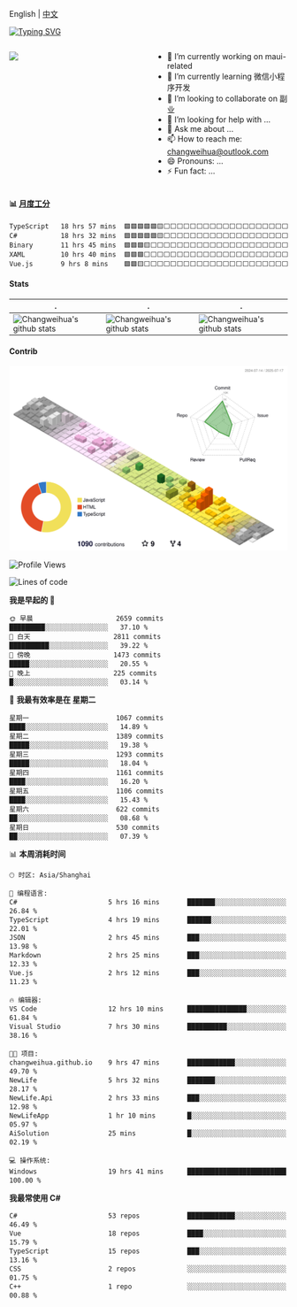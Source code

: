 English | [中文](README_CN.md)

[![Typing SVG](https://readme-typing-svg.herokuapp.com?color=%2336BCF7&center=true&vCenter=true&width=600&lines=Hi+there+👋,+I+am+Chang+Weihua;+Welcome+to+My+Profile!;Over+9+years+of+programming+experience;Always+learning+new+things+)](https://git.io/typing-svg)

<div style="display: grid;gap: 20px;grid-template-columns: repeat(auto-fit, minmax(240px, 1fr));">

[<img src="https://github-readme-stats.vercel.app/api?username=changweihua&show_icons=true&locale=cn" />](https://metrics.lecoq.io/changweihua#gh-light-mode-only)

<div>

- 🔭 I’m currently working on maui-related
- 🌱 I’m currently learning 微信小程序开发
- 👯 I’m looking to collaborate on 副业
- 🤔 I’m looking for help with ...
- 💬 Ask me about ...
- 📫 How to reach me: changweihua@outlook.com
- 😄 Pronouns: ...
- ⚡ Fun fact: ...

</div>

</div>

#### :bar_chart: [月度工分](https://github.com/changweihua/wakapi)

<!--START_SECTION:wakao-->

```txt
TypeScript   18 hrs 57 mins  🟩🟩🟩🟩🟩🟨⬜⬜⬜⬜⬜⬜⬜⬜⬜⬜⬜⬜⬜⬜⬜⬜⬜⬜⬜   21.56 %
C#           18 hrs 32 mins  🟩🟩🟩🟩🟩🟨⬜⬜⬜⬜⬜⬜⬜⬜⬜⬜⬜⬜⬜⬜⬜⬜⬜⬜⬜   21.08 %
Binary       11 hrs 45 mins  🟩🟩🟩🟨⬜⬜⬜⬜⬜⬜⬜⬜⬜⬜⬜⬜⬜⬜⬜⬜⬜⬜⬜⬜⬜   13.38 %
XAML         10 hrs 40 mins  🟩🟩🟩⬜⬜⬜⬜⬜⬜⬜⬜⬜⬜⬜⬜⬜⬜⬜⬜⬜⬜⬜⬜⬜⬜   12.13 %
Vue.js       9 hrs 8 mins    🟩🟩🟨⬜⬜⬜⬜⬜⬜⬜⬜⬜⬜⬜⬜⬜⬜⬜⬜⬜⬜⬜⬜⬜⬜   10.39 %
```

<!--END_SECTION:wakao-->

#### Stats ####


| .                                                                                                                                            | .                                                                                                                                      | .                                                                                                                                                     |
| -------------------------------------------------------------------------------------------------------------------------------------------- | -------------------------------------------------------------------------------------------------------------------------------------- | ----------------------------------------------------------------------------------------------------------------------------------------------------- |
| ![Changweihua's github stats](https://github-readme-stats.vercel.app/api?username=changweihua&show_icons=true&theme=radical&hide_title=true) | ![Changweihua's github stats](https://github-readme-stats.vercel.app/api/top-langs/?username=changweihua&theme=radical&layout=compact) | ![Changweihua's github stats](https://github-readme-stats.vercel.app/api?username=changweihua&show_icons=true&theme=radical&include_all_commits=true) |


#### Contrib ####

<!--   profile-green-animate -->
![](./profile-3d-contrib/profile-south-season-animate.svg)

<!--START_SECTION:waka-->
![Profile Views](http://img.shields.io/badge/%E4%B8%AA%E4%BA%BA%E8%B5%84%E6%96%99%E8%A7%82%E7%9C%8B%E6%AC%A1%E6%95%B0-9-blue)

![Lines of code](https://img.shields.io/badge/%E4%BB%8E%E3%80%8CHello%20World%E3%80%8D%E8%B5%B7%E6%88%91%E5%B7%B2%E7%BB%8F%E5%86%99%E4%BA%86-24.4%20million%20%E8%A1%8C%E4%BB%A3%E7%A0%81-blue)

**我是早起的 🐤** 

```text
🌞 早晨                     2659 commits        █████████░░░░░░░░░░░░░░░░   37.10 % 
🌆 白天                     2811 commits        ██████████░░░░░░░░░░░░░░░   39.22 % 
🌃 傍晚                     1473 commits        █████░░░░░░░░░░░░░░░░░░░░   20.55 % 
🌙 晚上                     225 commits         █░░░░░░░░░░░░░░░░░░░░░░░░   03.14 % 
```
📅 **我最有效率是在 星期二** 

```text
星期一                      1067 commits        ████░░░░░░░░░░░░░░░░░░░░░   14.89 % 
星期二                      1389 commits        █████░░░░░░░░░░░░░░░░░░░░   19.38 % 
星期三                      1293 commits        █████░░░░░░░░░░░░░░░░░░░░   18.04 % 
星期四                      1161 commits        ████░░░░░░░░░░░░░░░░░░░░░   16.20 % 
星期五                      1106 commits        ████░░░░░░░░░░░░░░░░░░░░░   15.43 % 
星期六                      622 commits         ██░░░░░░░░░░░░░░░░░░░░░░░   08.68 % 
星期日                      530 commits         ██░░░░░░░░░░░░░░░░░░░░░░░   07.39 % 
```


📊 **本周消耗时间** 

```text
🕑︎ 时区: Asia/Shanghai

💬 编程语言: 
C#                       5 hrs 16 mins       ███████░░░░░░░░░░░░░░░░░░   26.84 % 
TypeScript               4 hrs 19 mins       ██████░░░░░░░░░░░░░░░░░░░   22.01 % 
JSON                     2 hrs 45 mins       ███░░░░░░░░░░░░░░░░░░░░░░   13.98 % 
Markdown                 2 hrs 25 mins       ███░░░░░░░░░░░░░░░░░░░░░░   12.33 % 
Vue.js                   2 hrs 12 mins       ███░░░░░░░░░░░░░░░░░░░░░░   11.23 % 

🔥 编辑器: 
VS Code                  12 hrs 10 mins      ███████████████░░░░░░░░░░   61.84 % 
Visual Studio            7 hrs 30 mins       ██████████░░░░░░░░░░░░░░░   38.16 % 

🐱‍💻 项目: 
changweihua.github.io    9 hrs 47 mins       ████████████░░░░░░░░░░░░░   49.70 % 
NewLife                  5 hrs 32 mins       ███████░░░░░░░░░░░░░░░░░░   28.17 % 
NewLife.Api              2 hrs 33 mins       ███░░░░░░░░░░░░░░░░░░░░░░   12.98 % 
NewLifeApp               1 hr 10 mins        █░░░░░░░░░░░░░░░░░░░░░░░░   05.97 % 
AiSolution               25 mins             █░░░░░░░░░░░░░░░░░░░░░░░░   02.19 % 

💻 操作系统: 
Windows                  19 hrs 41 mins      █████████████████████████   100.00 % 
```

**我最常使用 C#** 

```text
C#                       53 repos            ████████████░░░░░░░░░░░░░   46.49 % 
Vue                      18 repos            ████░░░░░░░░░░░░░░░░░░░░░   15.79 % 
TypeScript               15 repos            ███░░░░░░░░░░░░░░░░░░░░░░   13.16 % 
CSS                      2 repos             ░░░░░░░░░░░░░░░░░░░░░░░░░   01.75 % 
C++                      1 repo              ░░░░░░░░░░░░░░░░░░░░░░░░░   00.88 % 
```




<!--END_SECTION:waka-->


<!-- ![](assets/Bottom_down.svg) -->
